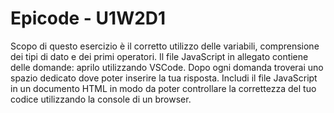 # Epicode - U1W2D1

Scopo di questo esercizio è il corretto utilizzo delle variabili, comprensione dei tipi di dato e dei primi operatori.
Il file JavaScript in allegato contiene delle domande: aprilo utilizzando VSCode.
Dopo ogni domanda troverai uno spazio dedicato dove poter inserire la tua risposta.
Includi il file JavaScript in un documento HTML in modo da poter controllare la correttezza del tuo codice utilizzando la console di un browser.